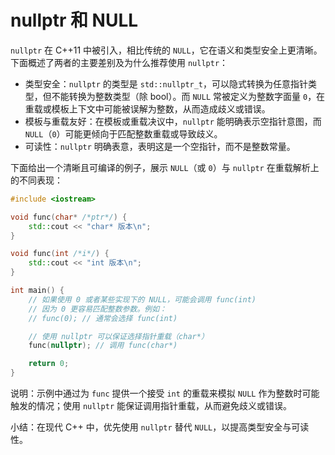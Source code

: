 # nullptr 和 NULL

`nullptr` 在 C++11 中被引入，相比传统的 `NULL`，它在语义和类型安全上更清晰。下面概述了两者的主要差别及为什么推荐使用 `nullptr`：

- 类型安全：`nullptr` 的类型是 `std::nullptr_t`，可以隐式转换为任意指针类型，但不能转换为整数类型（除 bool）。而 `NULL` 常被定义为整数字面量 `0`，在重载或模板上下文中可能被误解为整数，从而造成歧义或错误。
- 模板与重载友好：在模板或重载决议中，`nullptr` 能明确表示空指针意图，而 `NULL`（`0`）可能更倾向于匹配整数重载或导致歧义。
- 可读性：`nullptr` 明确表意，表明这是一个空指针，而不是整数常量。

下面给出一个清晰且可编译的例子，展示 `NULL`（或 `0`）与 `nullptr` 在重载解析上的不同表现：

```cpp
#include <iostream>

void func(char* /*ptr*/) {
    std::cout << "char* 版本\n";
}

void func(int /*i*/) {
    std::cout << "int 版本\n";
}

int main() {
    // 如果使用 0 或者某些实现下的 NULL，可能会调用 func(int)
    // 因为 0 更容易匹配整数参数。例如：
    // func(0); // 通常会选择 func(int)

    // 使用 nullptr 可以保证选择指针重载（char*）
    func(nullptr); // 调用 func(char*)

    return 0;
}
```

说明：示例中通过为 `func` 提供一个接受 `int` 的重载来模拟 `NULL` 作为整数时可能触发的情况；使用 `nullptr` 能保证调用指针重载，从而避免歧义或错误。

小结：在现代 C++ 中，优先使用 `nullptr` 替代 `NULL`，以提高类型安全与可读性。